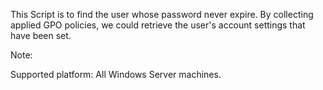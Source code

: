 This Script is to find the user whose password never expire.
By collecting applied GPO policies, we could retrieve the user's account settings that have been set.

Note:

Supported platform: All Windows Server machines.